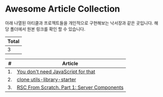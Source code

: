 # Awesome Article Collection
아래 나열된 아티클과 프로젝트들을 개인적으로 구현해보는 낙서장과 같은 곳입니다.
해당 폴더에서 원본 링크를 확인 할 수 있습니다.

| Total |
| ------------- |
| 3 |

| \# | Article
| ------------- | -------------
 | 1. | [You don't need JavaScript for that](../articles/You%20don%27t%20need%20JavaScript%20for%20that)
 | 2. | [clone utils-library-starter](../articles/clone%20utils-library-starter)
 | 3. | [RSC From Scratch. Part 1: Server Components](../articles/RSC%20From%20Scratch.%20Part%201%3A%20Server%20Components)
